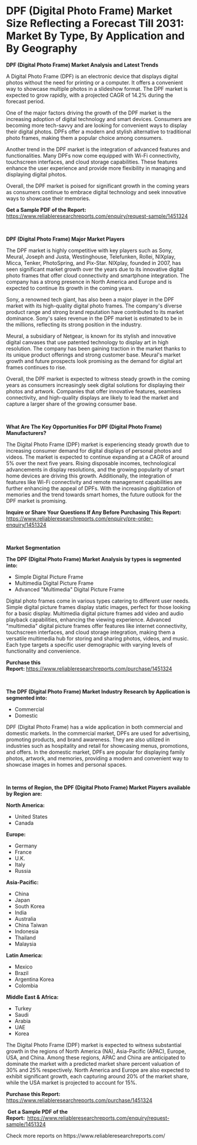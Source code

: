 <p><h1>DPF (Digital Photo Frame) Market Size Reflecting a Forecast Till 2031: Market By Type, By Application and By Geography</h1></p><p><strong>DPF (Digital Photo Frame) Market Analysis and Latest Trends</strong></p>
<p><p>A Digital Photo Frame (DPF) is an electronic device that displays digital photos without the need for printing or a computer. It offers a convenient way to showcase multiple photos in a slideshow format. The DPF market is expected to grow rapidly, with a projected CAGR of 14.2% during the forecast period.</p><p>One of the major factors driving the growth of the DPF market is the increasing adoption of digital technology and smart devices. Consumers are becoming more tech-savvy and are looking for convenient ways to display their digital photos. DPFs offer a modern and stylish alternative to traditional photo frames, making them a popular choice among consumers.</p><p>Another trend in the DPF market is the integration of advanced features and functionalities. Many DPFs now come equipped with Wi-Fi connectivity, touchscreen interfaces, and cloud storage capabilities. These features enhance the user experience and provide more flexibility in managing and displaying digital photos.</p><p>Overall, the DPF market is poised for significant growth in the coming years as consumers continue to embrace digital technology and seek innovative ways to showcase their memories.</p></p>
<p><strong>Get a Sample PDF of the Report:&nbsp;</strong> <a href="https://www.reliableresearchreports.com/enquiry/request-sample/1451324">https://www.reliableresearchreports.com/enquiry/request-sample/1451324</a></p>
<p>&nbsp;</p>
<p><strong>DPF (Digital Photo Frame) Major Market Players</strong></p>
<p><p>The DPF market is highly competitive with key players such as Sony, Meural, Joseph and Justa, Westinghouse, Telefunken, Rollei, NIXplay, Micca, Tenker, PhotoSpring, and Pix-Star. NIXplay, founded in 2007, has seen significant market growth over the years due to its innovative digital photo frames that offer cloud connectivity and smartphone integration. The company has a strong presence in North America and Europe and is expected to continue its growth in the coming years.</p><p>Sony, a renowned tech giant, has also been a major player in the DPF market with its high-quality digital photo frames. The company's diverse product range and strong brand reputation have contributed to its market dominance. Sony's sales revenue in the DPF market is estimated to be in the millions, reflecting its strong position in the industry.</p><p>Meural, a subsidiary of Netgear, is known for its stylish and innovative digital canvases that use patented technology to display art in high resolution. The company has been gaining traction in the market thanks to its unique product offerings and strong customer base. Meural's market growth and future prospects look promising as the demand for digital art frames continues to rise.</p><p>Overall, the DPF market is expected to witness steady growth in the coming years as consumers increasingly seek digital solutions for displaying their photos and artwork. Companies that offer innovative features, seamless connectivity, and high-quality displays are likely to lead the market and capture a larger share of the growing consumer base.</p></p>
<p>&nbsp;</p>
<p><strong>What Are The Key Opportunities For DPF (Digital Photo Frame) Manufacturers?</strong></p>
<p><p>The Digital Photo Frame (DPF) market is experiencing steady growth due to increasing consumer demand for digital displays of personal photos and videos. The market is expected to continue expanding at a CAGR of around 5% over the next five years. Rising disposable incomes, technological advancements in display resolutions, and the growing popularity of smart home devices are driving this growth. Additionally, the integration of features like Wi-Fi connectivity and remote management capabilities are further enhancing the appeal of DPFs. With the increasing digitization of memories and the trend towards smart homes, the future outlook for the DPF market is promising.</p></p>
<p><strong>Inquire or Share Your Questions If Any Before Purchasing This Report:</strong> <a href="https://www.reliableresearchreports.com/enquiry/pre-order-enquiry/1451324">https://www.reliableresearchreports.com/enquiry/pre-order-enquiry/1451324</a></p>
<p>&nbsp;</p>
<p><strong>Market Segmentation</strong></p>
<p><strong>The DPF (Digital Photo Frame) Market Analysis by types is segmented into:</strong></p>
<p><ul><li>Simple Digital Picture Frame</li><li>Multimedia Digital Picture Frame</li><li>Advanced "Multimedia" Digital Picture Frame</li></ul></p>
<p><p>Digital photo frames come in various types catering to different user needs. Simple digital picture frames display static images, perfect for those looking for a basic display. Multimedia digital picture frames add video and audio playback capabilities, enhancing the viewing experience. Advanced "multimedia" digital picture frames offer features like internet connectivity, touchscreen interfaces, and cloud storage integration, making them a versatile multimedia hub for storing and sharing photos, videos, and music. Each type targets a specific user demographic with varying levels of functionality and convenience.</p></p>
<p><strong>Purchase this Report:&nbsp;</strong><a href="https://www.reliableresearchreports.com/purchase/1451324">https://www.reliableresearchreports.com/purchase/1451324</a></p>
<p>&nbsp;</p>
<p><strong>The DPF (Digital Photo Frame) Market Industry Research by Application is segmented into:</strong></p>
<p><ul><li>Commercial</li><li>Domestic</li></ul></p>
<p><p>DPF (Digital Photo Frame) has a wide application in both commercial and domestic markets. In the commercial market, DPFs are used for advertising, promoting products, and brand awareness. They are also utilized in industries such as hospitality and retail for showcasing menus, promotions, and offers. In the domestic market, DPFs are popular for displaying family photos, artwork, and memories, providing a modern and convenient way to showcase images in homes and personal spaces.</p></p>
<p>&nbsp;</p>
<p><strong>In terms of Region, the DPF (Digital Photo Frame) Market Players available by Region are:</strong></p>
<p>
    <p> <strong> North America: </strong>
        <ul>
            <li>United States</li>
            <li>Canada</li>
        </ul>
        </p> 
    <p> <strong> Europe: </strong>
        <ul>
            <li>Germany</li>
            <li>France</li>
            <li>U.K.</li>
            <li>Italy</li>
            <li>Russia</li>
        </ul>
        </p> 
    <p> <strong> Asia-Pacific: </strong>
        <ul>
            <li>China</li>
            <li>Japan</li>
            <li>South Korea</li>
            <li>India</li>
            <li>Australia</li>
            <li>China Taiwan</li>
            <li>Indonesia</li>
            <li>Thailand</li>
            <li>Malaysia</li>
        </ul>
        </p> 
    <p> <strong> Latin America: </strong>
        <ul>
            <li>Mexico</li>
            <li>Brazil</li>
            <li>Argentina Korea</li>
            <li>Colombia</li>
        </ul>
        </p> 
    <p> <strong> Middle East & Africa: </strong>
        <ul>
            <li>Turkey</li>
            <li>Saudi</li>
            <li>Arabia</li>
            <li>UAE</li>
            <li>Korea</li>
        </ul>
    </p>
    </p>
<p><p>The Digital Photo Frame (DPF) market is expected to witness substantial growth in the regions of North America (NA), Asia-Pacific (APAC), Europe, USA, and China. Among these regions, APAC and China are anticipated to dominate the market with a predicted market share percent valuation of 30% and 25% respectively. North America and Europe are also expected to exhibit significant growth, each capturing around 20% of the market share, while the USA market is projected to account for 15%.</p></p>
<p><strong>Purchase this Report: </strong><a href="https://www.reliableresearchreports.com/purchase/1451324">https://www.reliableresearchreports.com/purchase/1451324</a></p>
<p>&nbsp;<strong>Get a Sample PDF of the Report:&nbsp;&nbsp;</strong><a href="https://www.reliableresearchreports.com/enquiry/request-sample/1451324">https://www.reliableresearchreports.com/enquiry/request-sample/1451324</a></p>
<p><strong></strong></p>
<p>Check more reports on https://www.reliableresearchreports.com/</p>